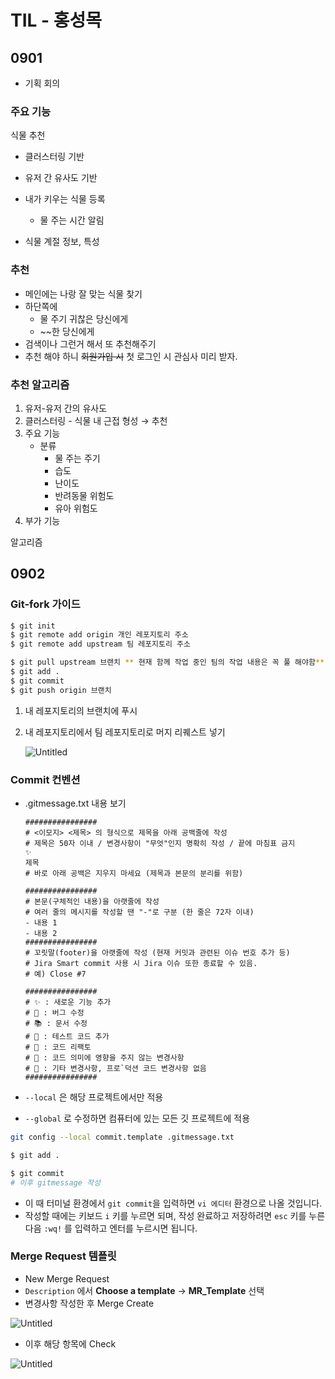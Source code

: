# TIL - 홍성목

## 0901

- 기획 회의

### 주요 기능

식물 추천

- 클러스터링 기반

- 유저 간 유사도 기반

- 내가 키우는 식물 등록
  
  - 물 주는 시간 알림

- 식물 계절 정보, 특성

### 추천

- 메인에는 나랑 잘 맞는 식물 찾기
- 하단쪽에
  - 물 주기 귀찮은 당신에게
  - ~~한 당신에게
- 검색이나 그런거 해서 또 추천해주기
- 추천 해야 하니 ~~회원가입 시~~ 첫 로그인 시 관심사 미리 받자.

### 추천 알고리즘

1. 유저-유저 간의 유사도
2. 클러스터링 - 식물 내 근접 형성 → 추천
3. 주요 기능
   - 분류
     - 물 주는 주기
     - 습도
     - 난이도
     - 반려동물 위험도
     - 유아 위험도
4. 부가 기능

알고리즘

## 0902

### Git-fork 가이드

```bash
$ git init
$ git remote add origin 개인 레포지토리 주소
$ git remote add upstream 팀 레포지토리 주소

$ git pull upstream 브랜치 ** 현재 함께 작업 중인 팀의 작업 내용은 꼭 풀 해야함**
$ git add .
$ git commit
$ git push origin 브랜치
```

1. 내 레포지토리의 브랜치에 푸시

2. 내 레포지토리에서 팀 레포지토리로 머지 리퀘스트 넣기
   
   ![Untitled](./HSM_assets/img1.png)

### Commit 컨벤션

- .gitmessage.txt 내용 보기
  
  ```
  ################
  # <이모지> <제목> 의 형식으로 제목을 아래 공백줄에 작성
  # 제목은 50자 이내 / 변경사항이 "무엇"인지 명확히 작성 / 끝에 마침표 금지
  ✨
  제목
  # 바로 아래 공백은 지우지 마세요 (제목과 본문의 분리를 위함)
  
  ################
  # 본문(구체적인 내용)을 아랫줄에 작성
  # 여러 줄의 메시지를 작성할 땐 "-"로 구분 (한 줄은 72자 이내)
  - 내용 1
  - 내용 2
  ################
  # 꼬릿말(footer)을 아랫줄에 작성 (현재 커밋과 관련된 이슈 번호 추가 등)
  # Jira Smart commit 사용 시 Jira 이슈 또한 종료할 수 있음.
  # 예) Close #7
  
  ################
  # ✨ : 새로운 기능 추가
  # 🐛 : 버그 수정
  # 📚 : 문서 수정
  # 🚨 : 테스트 코드 추가
  # 🔨 : 코드 리팩토
  # 📝 : 코드 의미에 영향을 주지 않는 변경사항
  # 🔧 : 기타 변경사항, 프로`덕션 코드 변경사항 없음
  ################
  ```

- `--local` 은 해당 프로젝트에서만 적용

- `--global` 로 수정하면 컴퓨터에 있는 모든 깃 프로젝트에 적용

```bash
git config --local commit.template .gitmessage.txt
```

```bash
$ git add .

$ git commit
# 이후 gitmessage 작성
```

- 이 때 터미널 환경에서 `git commit`을 입력하면 `vi 에디터` 환경으로 나올 것입니다.
- 작성할 때에는 키보드 `i` 키를 누르면 되며, 작성 완료하고 저장하려면 `esc` 키를 누른 다음 `:wq!` 를 입력하고 엔터를 누르시면 됩니다.

### Merge Request 템플릿

- New Merge Request
- `Description` 에서 **Choose a template** → **MR_Template** 선택
- 변경사항 작성한 후 Merge Create

![Untitled](./HSM_assets/img2.png)

- 이후 해당 항목에 Check

![Untitled](./HSM_assets/img3.png)
